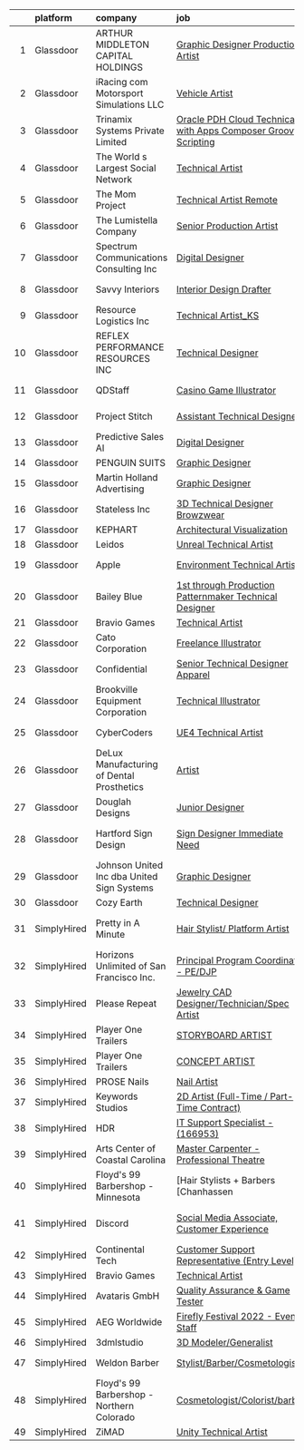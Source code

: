 

|    | platform    | company                                      | job                                                                                                                                                                                                                                                                                                                                                                                                                                                                                                                                                                                                                                                                                                                                                                                                                                                                                                                                                                                                                                                                                                                                                                                                                                                                                                                                                      | update_time   | location                   |
|---:|:------------|:---------------------------------------------|:---------------------------------------------------------------------------------------------------------------------------------------------------------------------------------------------------------------------------------------------------------------------------------------------------------------------------------------------------------------------------------------------------------------------------------------------------------------------------------------------------------------------------------------------------------------------------------------------------------------------------------------------------------------------------------------------------------------------------------------------------------------------------------------------------------------------------------------------------------------------------------------------------------------------------------------------------------------------------------------------------------------------------------------------------------------------------------------------------------------------------------------------------------------------------------------------------------------------------------------------------------------------------------------------------------------------------------------------------------|:--------------|:---------------------------|
|  1 | Glassdoor   | ARTHUR MIDDLETON CAPITAL HOLDINGS            | [Graphic Designer Production Artist](https://www.glassdoor.com/partner/jobListing.htm?pos=119&ao=1110586&s=58&guid=00000181758fe2b7b65902140bea43fc&src=GD_JOB_AD&t=SR&vt=w&ea=1&cs=1_37ff8d98&cb=1655534773305&jobListingId=1007929397902&cpc=FD0C804CFA90C8E1&jrtk=3-0-1g5qovomrmfou801-1g5qovon8i6j1800-46132b5546331dec--6NYlbfkN0BeKYWowR6xDAWSmFKekt9Rv7h8CkHORHmwM-J2IiQG6pc8j1NlXU-hATKuRhF_FFX8D9mVOubcUDoAAcwQLOVMt9L79iFrBuem-2q40ayXyUf5AjHKdzPkz4QfOCB5XS5etyzR5Gq3Tz1q8JfprQC5GWrg0F070aPD2eYzmNoo_HeiuzitQ-MLUqsBdeh5XIoaBD-65W27oDfxDfey5ftwXeLmChduhXhQF309QdE7txPm_YmRuhDA7uKcmwMlik7ExqM4DUAY3UtaW05H8sTJV79XI-RF9IIQ30SoZ2B69FHJr-KskC7ggh2H4I9H_MgVJi9CcH-wQmvS939uHBDxLGikdiHhTHJeZuAobvEhtjfgOAlVRvZ32Q7KazY4VGIYCXx6S5jLD6Bu8KTAPPIMynJW4q-aaVG-tCkgznPOm4MZgZ9Dn9EejHIqR50yaqn_tShJQp4p9ftCdHi0I6HjyqAlwtfbylh36dV0T34n2sH6oQNZ_uLsRxX4Fu4kHAHY9lxQW6zp84LwS4Or8TMo)                                                                                                                                                                                                                                                                                                                                                                                                                                                            | 8d            | North Canton, OH           |
|  2 | Glassdoor   | iRacing com Motorsport Simulations  LLC      | [Vehicle Artist](https://www.glassdoor.com/partner/jobListing.htm?pos=101&ao=1110586&s=58&guid=00000181758fe2b7b65902140bea43fc&src=GD_JOB_AD&t=SR&vt=w&ea=1&cs=1_d0697c2c&cb=1655534773303&jobListingId=1007936151612&cpc=768CFBF58AF7B31D&jrtk=3-0-1g5qovomrmfou801-1g5qovon8i6j1800-9b56a0ebc0795f4c--6NYlbfkN0DLWr0FuvwmpNY589ecXM0wpB-l41nBtAe9mv-PvJGiqS8grPhOTjP6H2aRg2hn71w1cj_zJXm9QXQQoyJiaBGHbTQAC-qg5LH8UJ7epqLPYupTEdmcvi3K9BcK2I5NbQ7MQfOXL0s0m2Cwlu6jeZG5d2fQtaMK-0pbhJbrKbZmwkmpr7A5i38LBtpWCYhzaLPn_mz_KKpo5h36_g-nKru-hf5P2elIFIYGsKAhtAgRHS7obCfmEAs6VG2U7jCSUonmAtd7NGbBxSpEkJ77N7C9N9XCJW0HlU6leK-zUwvEFPTRzebub6WFXGdmUUaGbhmS-oIzQyqDOVKrYaJOU3OuQ2MWN8EZ1sZPPs2yOqFhh58SJVNgXL9SLWbzIe_iO0eUmZgoyKx1zXtX6jG9xkIRu-SDA7gQP1gnZlalmaKUIG0vl5yt1O7i0rIweYT_cUTFLanvmgRglZxdjyGVrBdtMIrB2dpdIJIef0U0Q8y5elWNkm1dd7U_EZJzw0CRed4%3D)                                                                                                                                                                                                                                                                                                                                                                                                                                                                                                  | 4d            | Chelmsford, MA             |
|  3 | Glassdoor   | Trinamix Systems Private Limited             | [Oracle PDH Cloud Technical with Apps Composer Groovy Scripting](https://www.glassdoor.com/partner/jobListing.htm?pos=129&ao=1110586&s=58&guid=00000181758fe2b7b65902140bea43fc&src=GD_JOB_AD&t=SR&vt=w&ea=1&cs=1_b1047869&cb=1655534773307&jobListingId=1007920809783&cpc=10100C7693495614&jrtk=3-0-1g5qovomrmfou801-1g5qovon8i6j1800-c028861b4f5abb4b--6NYlbfkN0CoDlCwTXvtLlQ06-jT7JkPfcqnNw8ja5dLcx0oOmixRClgkgJ_aUebHdpOicWz6tP_sWW4QFwqaR1qlNleHPec6YJrOOwJ885ch66FfZRYCZn5F5Nh0THAmy9FFTsMfoC-VLy1qOUlf86YpoEW6IOothTR-eRnmUOshgomFOmysN1eDyWmwER-pbxnt6vBkOCmVqlW-8UrP0HfNeeOXeTC4llLceBT9BH7okD8U9iaYRIG51-TGZ5UdYjHm-OjHJ7Z0Xm2keijlURZK9NH7DMC0ydQ0KtaoHBQ_McfR54i_yOfv_6v_r3Bfa_LI3bFx_rAWzpOAS6eBT_tFaDNdNLa6ecpLlpO3qDgLNzgAZeI38yjMR5iNkDCW-vqaLxOVNrA3RyHhiyuWGE5dTr3qd__aVfM_TVVCXHxop1ueSwMQ64KX8zyanKDttGHN10enQTMJo5jjk-IDL34qYjodRFaitnTMaoLYUHmbzkbnnAhxv6Gm-lDUP-4IIhUYE_KwN9co2pjsOJHFMaRDgtrYSsHgo3I2jfHorbjKQ4MHaDg2z_odxuEr503307WYJDOgn0%3D)                                                                                                                                                                                                                                                                                                                                                                                  | 11d           | Remote                     |
|  4 | Glassdoor   | The World s Largest Social Network           | [Technical Artist](https://www.glassdoor.com/partner/jobListing.htm?pos=126&ao=1110586&s=58&guid=00000181758fe2b7b65902140bea43fc&src=GD_JOB_AD&t=SR&vt=w&cs=1_91444f63&cb=1655534773307&jobListingId=1007940701350&cpc=48B9F4758953335C&jrtk=3-0-1g5qovomrmfou801-1g5qovon8i6j1800-a89872819a82c25f--6NYlbfkN0DSgjPPcnEdvoK3uuxfISLALE6pB1FR7YSHOr_tSg5_QGIhoz_2VqUepdcKLBLI_zSM2ofyPzeQLtzdoth_FeSpi_SRGo1jm_O5Zz3wI8xirG3g5VATtwtMr0r4LH8DSyg-ysPYLWuJRl3oK_-dNRVnhmQzoQ13ikV9FlZyMcmYy4N7nr2cQRhaqZEplRE5ikJ27O3JEWHaVnf_pAofxh7eA19ni6hjDtKbptKB_WWfWtbxCRL17kMsEfVUD44_LsC8JYxN_SNpOiVRd3Y4Nixe3hf7zvE6gIE_utqFsstkGEBFl1oZnJsNK0vgHTF8W8rNa5xoX8icclV4yr24zowhKvcSbgCp-kLZ9M3lewSHXBFA7OmNt7I9Mj2pOcdnsjfOrxKmVuV4bTRyabwEw96j9TaA1R7evlfL8IMIzeGni7GyRNsU79blCzLo0u79sUkZ3Ge5Z4lZKgjHD2mZxlZbqOdpvmJ6G1Irsqn0fDDUbfaZp5PXms5Z1Wr2ndGX9P_JZ0poI_aPK6tRk8-0bVXPvKcJ8knXhE_CVC3D7tBKVy6dGgBi7IabGefyN8pf8tRlcBSAc5qD0Zde9-2nmUkr)                                                                                                                                                                                                                                                                                                                                                                                                                   | 3d            | New York, NY               |
|  5 | Glassdoor   | The Mom Project                              | [Technical Artist  Remote ](https://www.glassdoor.com/partner/jobListing.htm?pos=112&ao=1110586&s=58&guid=00000181758fe2b7b65902140bea43fc&src=GD_JOB_AD&t=SR&vt=w&cs=1_8e79afa5&cb=1655534773304&jobListingId=1007939939925&cpc=AF770993EC679D41&jrtk=3-0-1g5qovomrmfou801-1g5qovon8i6j1800-264f9011810ab4a3--6NYlbfkN0BDp_epf89aHDQhKpPegNJQ_ldQpEFZQsM9OcONMGxWx6pU56EKHF58QjVdAUvn2gX31HUntCyLUwzir2_2qLQKiwc4zqgc0EcGzWlJtEFabSJje5p3zQNcGS6mmu-hK71c0amOsooqt9D74xqUp2Fe1oOyI1RWtfFw9BBSi2GEBaE6UlKZT1OWJEzUiWGsGr6Zn6lJGnKdGckQBdcMSascIl1oF54sITEwwek3QYi4QnNKOzgwv7bnPtA5BKB7ZaDh8s7vxlKQPg_OIrO4X6mNjALcYDXWTWbsDiCT0dzfLuwOJWHzMurSrvJWPhB03cvfUByc-qrwGRZaGII_LQ-dDRxgOM2y2_7trO_mpJ6XwEBi9cAxLqtO5Zq-07sPi4dRTVeMj21kwUx5eTfqQ5FldKel6h49kheBsXenhjOaavJ7mJfuJPwKLmyD-QGqkJbL9LbJ9jZMUtHCELAN5YPg4891GGnQVmqWDWrGEJ29btxd5ghes6S-XgNhLC9S8BdIasGvKfLifHSyKMXcmdSPlqibjSwCSzZkVKGPJUgPO_LQSm14EHDj7Mu-vcrIfuAZjaR5XC7yYQ%3D%3D)                                                                                                                                                                                                                                                                                                                                                                                                              | 3d            | Bell, CA                   |
|  6 | Glassdoor   | The Lumistella Company                       | [Senior Production Artist](https://www.glassdoor.com/partner/jobListing.htm?pos=125&ao=1110586&s=58&guid=00000181758fe2b7b65902140bea43fc&src=GD_JOB_AD&t=SR&vt=w&ea=1&cs=1_d62b4dbe&cb=1655534773307&jobListingId=1007944587942&cpc=632C08DE5A4EA969&jrtk=3-0-1g5qovomrmfou801-1g5qovon8i6j1800-c9c41615f2c77ffd--6NYlbfkN0Ckr_gzYLD0PUWX5AZGPM21CbbkNR_Y_Kmu_jKedLsZ-t9GjK7FzUhQevJETcspmG70ZEJ3Q0SadqwEgECowZo9jCXqXgzGlh24lfHzwNAKYm12Apvl1NuYh4ZuXXGnH96w83ROptCFf4Y0Od7KCxfs4bSOcwWOkcv9NOZdk_AlGiUcpvjx5z-otnem5oKQS08LxlRKvJRxCSmE1SEZrzTsqcHZfdPmjbzFG7dyShm93sqywsFAVcwOGC0tTNv0tL36Jzw48ytNaND1wNauSqehPZEVE37r_IN_5LfLfEfl343ESoHj-X8x_HzLitDQp9bVQ4O4J0ycNP6bVLvUwjGLvGYJvAsaYgLTl1cXH5cIMy07dsFZuwEzxr7rj5vfg-lXtWLpiUQuLHF2KE7bvTEqKriATv7Bt66New2hHuwmBhFSvb27AnrspEcoPKbnNpkQ0q7cyemjYFYBLR34sLmvJKcc_5UIAMCoLtp43A6xd8GsImPmtLpMilebwOu_flGzwmNaHF40hw%3D%3D)                                                                                                                                                                                                                                                                                                                                                                                                                                                                          | 1d            | Remote                     |
|  7 | Glassdoor   | Spectrum Communications   Consulting Inc     | [Digital Designer](https://www.glassdoor.com/partner/jobListing.htm?pos=113&ao=1110586&s=58&guid=00000181758fe2b7b65902140bea43fc&src=GD_JOB_AD&t=SR&vt=w&cs=1_34c2b7b9&cb=1655534773304&jobListingId=1007936882470&cpc=5F8B9684766EE3AF&jrtk=3-0-1g5qovomrmfou801-1g5qovon8i6j1800-0efd128eb5aed8e0--6NYlbfkN0CEimXm1CJh_E-tHvxPbgZMcbhx6cgdIq9Pr1R0rMl3sU3PcKky83nF7xSMo3nddOn7Ezk0R5wq0xRM4P4Wqw20NJNt1myi9vhduCMlk8eS9Q-2pR7e426Bhv408jU6dwqXU19OX7GZL9-fzLcpxPjkOCfuAbN15nTcseGdJkcZ3XbWz2mdqVvOuzz25VFISDc4Y_5M3BL-ClySh7QWbteju7TpLWUf6AevWpbqxW9awKCxUKPl4y8seF-5LYctJx-1xRjFWG3NFhegd7h-i6_MW1_uV1DgDIE_h4YQfTuFz9kOuOgVNgtG9zSQRVvtvQbokwtQJjfdqt3aIaN-QRY9zlu5Cve1KohXRSzDFqvs_dfj8zzkh7xTz-85WcG3_7bFprfUBKOOiPpBESHdK21u41ie9WwgBVxhQiCoaLGxjQYjRWsQhvm_QOW6ljIRmaTBc3WHFkKL1xtZrF_laSSkj_mhQhjPK_CTg1S3M8B8FbIAfeHnttSpD2JrCUN1XB40DCtgDsxV2g%3D%3D)                                                                                                                                                                                                                                                                                                                                                                                                                                                                                       | 4d            | Chicago, IL                |
|  8 | Glassdoor   | Savvy Interiors                              | [Interior Design Drafter](https://www.glassdoor.com/partner/jobListing.htm?pos=110&ao=1110586&s=58&guid=00000181758fe2b7b65902140bea43fc&src=GD_JOB_AD&t=SR&vt=w&ea=1&cs=1_d9b07846&cb=1655534773304&jobListingId=1007939939698&cpc=FFD5B9C4B038B9C9&jrtk=3-0-1g5qovomrmfou801-1g5qovon8i6j1800-555e0ef29820e386--6NYlbfkN0Bo_CM2a8GgFIiw_-9fb5ug3xmG_MFCzpxBl7ntROtVZZwkxXllnYUBQdfRMjvdA-9hhsiDaRz2xZ6t3HjVliSLPXMagWCEIXLEZWDW1qsH8Ng81vhZeFZhe4dLOHCc_n0vrb2e6w0Qj6VC35Ep5LSBWQTUZbF7E4p-n9td6rkwgPWRLmeXtebOwk3Hler2bx4ZQX5kDi3sr5X2-L7qDdGYgdGgOS5w72FqXncVtUZf-EENNVQ9W_n4X2r6bp3lrDSKvjGvA3YLW0ShCAAu6jI1EAhms2xIHIhot9Wa4pR-mkv83HZXABNm2rgptGHNw9hYJOlkZ52j_J-oHjbpBE-FL8q5Ckso5pc0E_LVbAjHgyDDR7bN8mOmR8cYX3UrEcQl4wAMUwbZtQIdOmJfs-Mi6ElxSixxkKBNSdyHjckpIXQLNR5XXoy48Sxw5DdbW5gKKZPiipF5aHUvCzSfk7r4YaniTTFUpYtieJUxWDdLFePD988486x2xCzrfTTgptEFO6YWxcmdlg%3D%3D)                                                                                                                                                                                                                                                                                                                                                                                                                                                                           | 3d            | Solana Beach, CA           |
|  9 | Glassdoor   | Resource Logistics  Inc                      | [Technical Artist_KS](https://www.glassdoor.com/partner/jobListing.htm?pos=128&ao=1110586&s=58&guid=00000181758fe2b7b65902140bea43fc&src=GD_JOB_AD&t=SR&vt=w&ea=1&cs=1_da342bfe&cb=1655534773307&jobListingId=1007921033823&cpc=7F6F94E2229B3AB5&jrtk=3-0-1g5qovomrmfou801-1g5qovon8i6j1800-8faab97259ef5fc7--6NYlbfkN0DocVae39sZLCxJXXhhjNJGvhWXz6YqWEk9zT_2ttyk4dOkm-T17qKsjgnI8TzfsPeozibNa3VMIDrkhjjfQHNEfFbRIid3ozfNPviMV64oItPaNup3--qTxn6hqziltIiTcoFb320GwfRWejCBCZDvJ0fFtU1CBGPWzTqu8k1b6jRWSe18O28WufcG0A3I7Z3o9ifw-oeXAeMIZJGPHter-mrg2XY7zIsmgAWVHvmSICwXYBKLUNipi0NFLaJ5ut6T1oCA-4OWVdVxCsrQXxvbi7Sg4TU8hUplLfm0x768C_LYw3370ia9PHbjxIk1psoC9e2I3ctv8gZu_j8KzKua8NklpIVQtMg3qdiM-NDspjJ3U31kPiV_Fh4NVDeBQUItUkbzhs8lq9ZGo1k8XHqVCc-HBM5wxq_CQj2xwIa_5SUQSM6W6bqoUooxDJOjh4C_vxEXjZICZnMcp8ANIXaPvqRjr_ugVjwej1uEhPMZsiy4DYUfB1w0UZfcvUyqvNLX0PYFF4vXDQ%3D%3D)                                                                                                                                                                                                                                                                                                                                                                                                                                                                               | 11d           | Playa Vista, CA            |
| 10 | Glassdoor   | REFLEX PERFORMANCE RESOURCES INC             | [Technical Designer](https://www.glassdoor.com/partner/jobListing.htm?pos=108&ao=1110586&s=58&guid=00000181758fe2b7b65902140bea43fc&src=GD_JOB_AD&t=SR&vt=w&ea=1&cs=1_54fbc6d3&cb=1655534773304&jobListingId=1007939731248&cpc=7CEE4C1C86B9E1E4&jrtk=3-0-1g5qovomrmfou801-1g5qovon8i6j1800-27a4b0412040d231--6NYlbfkN0DAwgduWqBP7ymGN-lTADpinz2i-23XbRAyg5ywqS-MDZOH5KRN50EgLGOssWMhZQx6VbpTKVxAN0074Pvi34ZZbN9lZqlv2BaWM-Hs0ugqk8ARZJ0D_Iv1qxCQzqUdF-e7WpWAGq72Doat3IVYSmEy47XzequEuNbjmnfTSPwn3mffVwjowKTIRy22yM9SGt6C3sqLTCzRjfW4Av1Mko2kW75U-fG5Odape7YKKvfMyY2-jeZ7TazH5VkrFZOhqCarhn0-VBID33-8onhCgDXedfJeCpTFHW1HnfUakQBuMMnAo4dpbmwQOCprXqVt8p9tqwiDDHB_h5alD1EZrXx8Fw2uTJE-p1iYxVpKBGbjKSIOf9AOrP-kqUP8othVa-NxLdBVk5VuV-7Kkr2HLOuVEg5d-a-tE8dgTv9s4D-pTCaHzmjFj3pOR71AYLIZYh55a4nSdkEofvtvDkXTDL8GlGlPnyAtmN1RrWfvhuxLVWx_SRIGKYrAcqCIAIRnYos%3D)                                                                                                                                                                                                                                                                                                                                                                                                                                                                                              | 3d            | New York, NY               |
| 11 | Glassdoor   | QDStaff                                      | [Casino Game Illustrator](https://www.glassdoor.com/partner/jobListing.htm?pos=127&ao=1110586&s=58&guid=00000181758fe2b7b65902140bea43fc&src=GD_JOB_AD&t=SR&vt=w&ea=1&cs=1_ad5bd421&cb=1655534773307&jobListingId=1007925681459&cpc=155EB9D5185558AF&jrtk=3-0-1g5qovomrmfou801-1g5qovon8i6j1800-e63c32287e53ef2b--6NYlbfkN0BK9GXDcakwdiqmeo8o-2GvkYnmPkq7xevAHdeF_847qgEqLohpJSeR2Dnm78J3U8H8O3cWcofIO70AJcWixlFJnvFYf4giE1fFFkwuS-1hvwGaV5KleI9pdBv521xfIEloftKi1RxKA_cOAC25heA2F6bp6_LjfMi_nyHahfMOHPtmaYXwDkdkYorqnfZxmffaczigLM5Jl3ikuAyGCPkIeV3wM5I8ouyUg0A6wGbCZ7fAHSgRBGr1WaJv3bbOxITG-dPeEqG-BT2CR3iO8HiUAD6O812zLi04TJiy1EM3rhSd-jeew5G0FNSQkcoRk_xpcRbLLFF_WWuEEPUCttHqLiwG2D8zp5oI71VdqpZnpMzLTPC_KMbfGjM1LpjMpfnqmFIhaSW32XwE_Qxz8pYHTJG1y-Aod6HgWmM9OJP2PYLUe6l5cYWtFvR-L4w7WdTYXaVH3RpUTwejVUoNWdukjmGmFcZSnMawqbaVaCvkOQ%3D%3D)                                                                                                                                                                                                                                                                                                                                                                                                                                                                                                           | 9d            | Escondido, CA              |
| 12 | Glassdoor   | Project Stitch                               | [Assistant Technical Designer](https://www.glassdoor.com/partner/jobListing.htm?pos=120&ao=1110586&s=58&guid=00000181758fe2b7b65902140bea43fc&src=GD_JOB_AD&t=SR&vt=w&ea=1&cs=1_74a72723&cb=1655534773306&jobListingId=1007942541564&cpc=8CDBB1EC89CF7160&jrtk=3-0-1g5qovomrmfou801-1g5qovon8i6j1800-7e00ed5339a307ed--6NYlbfkN0Af7IH--f52cTUDwFMUanxXcd3NiV5wYJyzlyk1G5yREasAiX0BGJ9IZgXQQFtIZLg-smjW3bp08zCEjQvTFLOApPmB2nksHVUG2UuQPd9qQLwSQUfDdgsFr3TBMqhn8e0mmxBONPx_mT3u0isYW1wNHXtsC2AM_RG-bIAcVkuBggP0GVxBgt_DQz1Zd55iJjWkFYGq--ZLzgQOVx9t9NbS57orfMHHuvzpYBkm-ZZX08ZBH5A7gBoqa_NTTnC_Yd--nhzqZPbC5a04Ud_YkTwLG9sBmhAhbA6-1kEA_xfzrH67DbnzCeHAI45dpoGwwSs-1Ry5oqOAmgqyPutIxPd2TOuwf4rYCM5CII6ztT7gd6TS3XnbR4CBwtis1U7sZH52Xheos2jj-0vCPUFsAXvJuoq8fkQWRCt5zfe6uS4h5uSQo-aa4f0uED1dAlmXewtPoJ73X4cn-8he9vB3yKH2RJXo_zGpWbufuTxl6-z8DkVw9DmAi3Dwl_Dxz-ZoV_YODVdpUb9wYg%3D%3D)                                                                                                                                                                                                                                                                                                                                                                                                                                                                      | 2d            | Lithia Springs, GA         |
| 13 | Glassdoor   | Predictive Sales AI                          | [Digital Designer](https://www.glassdoor.com/partner/jobListing.htm?pos=107&ao=1110586&s=58&guid=00000181758fe2b7b65902140bea43fc&src=GD_JOB_AD&t=SR&vt=w&cs=1_2dfb3a20&cb=1655534773303&jobListingId=1007936109806&cpc=5ACA09512ABC1849&jrtk=3-0-1g5qovomrmfou801-1g5qovon8i6j1800-3d7d0082209389be--6NYlbfkN0CEimXm1CJh_E-tHvxPbgZMcbhx6cgdIq9Pr1R0rMl3sU3PcKky83nFlr7_-N0QMhZoM8KMwa9VSysUJR9MsQy4DZHjAFSZQcPOsxHovme5KBYSach_Q4wWwPlcvZ1qda028uxgHzlNO-Igyq-aPdhIMpP8eep6xW37Zvftt03Hl7StxY5E6jnpkGIaT3HD1xVIC9w73mNDgvhfd4DaexbzuDTtl-9fh7Ti9QqI7ff9oc5NN_8EAVE7dvf9PAWklVQdT-6BEZ_GkOse4XGS8hi4wWXFAq-9QggLv7B1ue2y6DvLkQIHlSLhYicKwRWj-3hLDF6pY8b650INB0jTBuZGtb7KLbsiNUTiRnA7HLo-7m3E50BgEa36mBH5PByk613QHoX1-wSctj_uWFyA2pVwojiZVZqnGyJqR9Bwc9d9Q5SVV10wNtREeTMqvPg2DHnBCKFTZQ205VyhjU2OBcGJ40MYZpboRg9l9pYlSicXXL_EbGod-2HxaJDkcxl_VxKkxpmI6urDML_Poui-TJEzTwiQOuICCMltPubL4yWjTx0zOtensd22bnTaoRiDEZgKjdGeAHlXsw%3D%3D)                                                                                                                                                                                                                                                                                                                                                                                                                       | 4d            | Chicago, IL                |
| 14 | Glassdoor   | PENGUIN SUITS                                | [Graphic Designer](https://www.glassdoor.com/partner/jobListing.htm?pos=109&ao=1110586&s=58&guid=00000181758fe2b7b65902140bea43fc&src=GD_JOB_AD&t=SR&vt=w&ea=1&cs=1_c7b3716c&cb=1655534773304&jobListingId=1007931703718&cpc=A53B21AC920EFB1C&jrtk=3-0-1g5qovomrmfou801-1g5qovon8i6j1800-295706155d071add--6NYlbfkN0CB1tmP7rfbaHtYFmPjg1Xv8BJr6DUbyz0HQmM4H563AjxRjcRiypFG5eHhX0ZPISiHZ9rKFkU_R2012U8F7zarl_g7acRfIj56dqTCgc3rf1xYelSwyDUG7Zu9xpDhlNiONg5rSR_UbOtom-D-1D9vou1FBjNO27Fp_vy5yBZrbTZxP9s40emroRXN3AY1eheylHXurbHOAYx-sz1mhxpZfrJxj9q1IZPftT599R-oxuFfMc0x-MwEhY_NVatkFBF8PsRcl0w9nwxwfb5ojhkeXuAKyAvfr7TSNDRVwFPmyUxqcyXc6pcQSKklIa9ZHDk9SO5448NBHnyXYen3CcX5ULhEoxZHskhPqariIZbOJKDUWYXPKysxKKgcn9O32lBtTXMQlXepL_U2JYTA61xBQgLeK2TW1IH8I1SgavNTp_6v8Azi8h_jNAwNeNSRznFlmwLD1tqSvglaI92-yxmWqbCxNvloQBN-NrHXXtf2NpYlf4vCMYgjyR1SaVKDK8s%3D)                                                                                                                                                                                                                                                                                                                                                                                                                                                                                                | 7d            | Boerne, TX                 |
| 15 | Glassdoor   | Martin Holland Advertising                   | [Graphic Designer](https://www.glassdoor.com/partner/jobListing.htm?pos=122&ao=1110586&s=58&guid=00000181758fe2b7b65902140bea43fc&src=GD_JOB_AD&t=SR&vt=w&ea=1&cs=1_c450f339&cb=1655534773306&jobListingId=1007942174217&cpc=3028881457C6165E&jrtk=3-0-1g5qovomrmfou801-1g5qovon8i6j1800-c245eb2923de5b35--6NYlbfkN0A953Z9EfJZc5Z9y7Wb0NkuJO-5BBnqXCJSieP3bN3oTyWSkGfeYf5lrJnADwzqQov032bT2S5uQQ3xofbXj8agZ7SxxWklclRPlwYLKzU8T-pfStHvFYfL4R5Y3jc5gkQWQV0jxmYPy9SbO1lRxXs8IqJcxFFpsIHFS27zFqHhzoD78NeW4pwKKPtSFq7QtAM4yOJuO1PRrPDTocFQhrmRUr2V7V4pM5XS936nDVmaJ3oNyGPPlDcX1oRO4DzvAhC9GZ983SrZuiGdfMo6k-UIT-ZQVHk9G4PXHnz--mvNx4SSmejjIPk9Ht4hgjfuVx3CKFAPSKnGui6SGGjksTaqxDN9LX1iw-2f2GPW0NOQIf6YOWnnqA-Q7xT_j2lIHTNDcQdnheihuYXn-XjKwLSAr1Q9do00FY0pUlugo7v2-E0-vtoubbjY9KfRh_i0x65dTgGr0BUmBlP6pfz5WmZkTu1FRk_S9-T2GeKE8T9AsNwlYXrUX2H4ERrc66GJ24FRcn9j51frIg%3D%3D)                                                                                                                                                                                                                                                                                                                                                                                                                                                                                  | 2d            | Anderson, SC               |
| 16 | Glassdoor   | Stateless Inc                                | [3D Technical Designer  Browzwear ](https://www.glassdoor.com/partner/jobListing.htm?pos=118&ao=1110586&s=58&guid=00000181758fe2b7b65902140bea43fc&src=GD_JOB_AD&t=SR&vt=w&ea=1&cs=1_f1cdc6d0&cb=1655534773305&jobListingId=1007944586616&cpc=14D5209370AEC984&jrtk=3-0-1g5qovomrmfou801-1g5qovon8i6j1800-d92c17cf4d9f129f--6NYlbfkN0CMcCXJT0p_ILdaQUIJ0-QQ2_CBConMKszWTsGK5uvI4353MWyOs2yQnOr-BO7R0OdsV-2uWtxKNRcQOIisj4KaKx00A0lKRhJPcNQ2V8uBWaeRAsvkgoctLAWBl_74iXVjRuoS-wp-WJ8tnFC0ceYmcTlksXapOFD465wUOEqag_67zJiey7_Y2YzBIvILtyr0aZAAmauScZmasM9_7I6-09s_Nt1G6kL5Dww2-OfjTxFiSHwlvvBAilhjAZSngj5z9vxb3IT9aTm0e9TA6WfoRQjMIgR6zZdYdV5G20tYNGMDoS8wD2rlaahN_-RHxaUL-_ouyfqZHIvHRHRreNfPqZYGmilHrvtKkNVKZ7dzDiHX7uTCppyUIB0u6MN5zC2G_zk5_lG3jUAiHVOo0qfi4_RrGhxF7xs3uymWv_rPyi8ApdqySpg40IkDCanYkcnxvwpWjAz7pr13-akO0Nw48SYeyUUZJZT5-JVdxXhL0wKHaii8b7NcSxsFsOtM6J2XAIAkY8GB6A%3D%3D)                                                                                                                                                                                                                                                                                                                                                                                                                                                                 | 1d            | New York, NY               |
| 17 | Glassdoor   | KEPHART                                      | [Architectural Visualization](https://www.glassdoor.com/partner/jobListing.htm?pos=102&ao=1110586&s=58&guid=00000181758fe2b7b65902140bea43fc&src=GD_JOB_AD&t=SR&vt=w&ea=1&cs=1_a228948f&cb=1655534773303&jobListingId=1007926240401&cpc=4D0DB2193D12B810&jrtk=3-0-1g5qovomrmfou801-1g5qovon8i6j1800-fdf4b8095eab4a6c--6NYlbfkN0Bo_CM2a8GgFIiw_-9fb5ug3xmG_MFCzpxBl7ntROtVZZS8xAPVk0gVQe7x9HgxLykd1WZ8W0Qg-SlbBTuHzooYejfRdpgdaNRWSwW6L3sGGfkxVKF86y2VPQ4_zWWi5RdSIE9884UnoxBs_1s4WaoNUuACstmGgCqvJQTs6wy26NTXAHDeB7xU1tATvVBh-aoNVHnnlKIKTL1kRicWdB2Ji3vEhiv8r5-RM2rWkK4_QlqGsRWhOB5QQVpL7aJFmlNp7wl5jWSwcxPnaPRPgbfu4lhDZj3QET6axXnRpt52GfIZfuIHS-qodb9kKu4eYPPJzwJ20aJux-8F0aW_G217G4D7HrBlFaSfkfvv-t1_Ab-8MSv-HABHrLkFL3Am4n6gEUPDuEpdhNqPZZ31ODOqLXcznh69k-KyAbFkW473thphZQ9fHi_urDokFCf40_CjaW9cb_Fos52JtXPGcxpFpqdTK880ae5gyM7ZcsrpWKwy0TgoRlyvP0x_F61wvjYgV1NzD4Lgxw%3D%3D)                                                                                                                                                                                                                                                                                                                                                                                                                                                                       | 9d            | Denver, CO                 |
| 18 | Glassdoor   | Leidos                                       | [Unreal Technical Artist](https://www.glassdoor.com/partner/jobListing.htm?pos=106&ao=1110586&s=58&guid=00000181758fe2b7b65902140bea43fc&src=GD_JOB_AD&t=SR&vt=w&cs=1_68f117f2&cb=1655534773303&jobListingId=1007942534448&cpc=40021B6B9FB64F38&jrtk=3-0-1g5qovomrmfou801-1g5qovon8i6j1800-8f4ae5795578ef6e--6NYlbfkN0CZUO70VSdYKA8PR3jfrSh5ljhqJhfDt0PzQCMubt8cRihWbmqO_-CcWTBwQGpXTij7f3URfWPIMThHTt3tGxfKzaCyKX591fJOuDZXagR_WoESiAk41m5Jre8N7w6OskZp3RJq_SKlMmSJBKbO7CpzFoF3RzMXAWQR0sLqlITwkxEfKcVdZaPxnnz9SnW_cn2FzrS8jztbc8p0PVEzqzZO6Gf45-pD_0dwdxnQCoaAi_44WkNJBIhRph4BO736ePhqPlNuzgcSIz3pfHHnZ-i4vijQBXZx1J_fIhfWY7OdyYJiq3Kk_wq_f7SVaPqf8EMg46NsghK7u-O5QlHGSTfA5GJHAQAYWA3V78_ONIWI0IMXGgmMRLMUNfDYEIdlOOLTd96W3swhX4q13NhP8q9iFiq-dR5ofWK5R3B6J7R0Vzm1qh3zqZ-stAIgHtia3Q9-h05hr7MnRI875zTADfmuxlktorcN9Up4JVpnUjpUpakElQA-4BK1TVU4NlSe3pCVv2XkLE6fJ9TGbe-97VHqzlEZZV_wWPwrEPp1W4g2MeFt9PyejbMQtnYZujtDjPBmCRJzRK_bn4ITseVPE3oJXOf25I0hotGnts6DCiHxHzP0FDOsaj7d)                                                                                                                                                                                                                                                                                                                                                                            | 2d            | Reston, VA                 |
| 19 | Glassdoor   | Apple                                        | [Environment Technical Artist](https://www.glassdoor.com/partner/jobListing.htm?pos=111&ao=1110586&s=58&guid=00000181758fe2b7b65902140bea43fc&src=GD_JOB_AD&t=SR&vt=w&cs=1_caa375ec&cb=1655534773304&jobListingId=1007931319261&cpc=F41FEAB56D215062&jrtk=3-0-1g5qovomrmfou801-1g5qovon8i6j1800-85a110f17993314d--6NYlbfkN0BvKrLyj5gPmtZO9T8euul8TCxuuKNOtzRJOomxnwSEodTz2Bc-sPZl5OJ9R4TJsNfbLQ1UEJ7WbTgLdOG99lSB5kBbMXXKxLhukqR19yhX_owxRuecjpu4ZPLL9luQkkDv-jkHsNt1AJov2jJEp-V_VYXAdGYYbpz9C3XF4QRlS2ewE__Rhe5_KS35tA4m5W70uXle6AD5oid3WwiCVVrTueKlNYbL9aiLADW28tbDUsRg-FHLwIObHTjCuy_FJYudnlCk7yrprMO4gSkbR9k_ceBu-hUp67uSmh4JbrMpNcn9KCFeLUZ63JomJkNz7Mur45QB6vtGay8Kz1wqE5u_Zxp7eHS2GMQmQLYl_OrMfYXGE4-UqTpol0NZBpbUQFYcK9SWidfejdMladbIH4QxJ8AdTFeQBl0Koa5SL6qqjxFEkkpskSHHqUW7XSX7rvMXcM5wEkLcThe767DT-kryoiokWnKgQ3J1-J-7pYpbkXBSlAnPZJuq42M5h-ikYT74hOo83VHIPKFfj-IOalW0XdzSEmYueOJtzrQpQaSxSorL7ohQKnr8B_8kDYEsnPDq0TwqwJqinVR_UegDWNq4MIdBkImSFr1p9pprGv5tx0GrzlrlzKU5l6zcQFnzCLm6nGFnBfN9-JKF7ALzcHz313m4zZpQKfA1MX-H30E2RnEQ-PORwtDO7KDxcsGw3z4jAdsQEfoYY6OMXOXO2r3YBJvxdCrUjVNP9JmibOuZfsjnKxvdrUg676MStxrKRaLcNuvQXMYvwqIjEU5Psxqy13o_y35bcfgVn-iDdm7DafShtjKJWLXibW3YNImbbrbGTHO-Dh3ovfT4kNe8mZKYh_g6vIT3BTWJ1-OOI8l-7RKCFzyg19ccDmXLNUpaWaIxhtvJxtwXfmJACNKI9en6X_aWqW7uzrFsjex2zmJ_sia5i1C9FLmhWb7bFonWas7OGu1shBLd0g%3D%3D)           | 7d            | Culver City, CA            |
| 20 | Glassdoor   | Bailey Blue                                  | [1st through Production Patternmaker Technical Designer](https://www.glassdoor.com/partner/jobListing.htm?pos=123&ao=1110586&s=58&guid=00000181758fe2b7b65902140bea43fc&src=GD_JOB_AD&t=SR&vt=w&ea=1&cs=1_5ce95e85&cb=1655534773307&jobListingId=1007932424457&cpc=6EF74AC2F94C1840&jrtk=3-0-1g5qovomrmfou801-1g5qovon8i6j1800-c326306f9b2ab598--6NYlbfkN0AtlW_omU2Xx3W-19HQ_drmTKCWebiHnmA5lS5PDL5G8ZkX8NO2bnXzSbRpKkHjJ3OeORkJ3l2NjrEkrXFCkM5IdCF-RXlnbmIUOHeS7eSuDptL85XNNSP8OdRdoy-QIzdtZr5yMNKJfiQt6RKwGlfR-lTAJHi198bCvuG-KJ-dw8oa_SdiMCLqr89hPKQAr_UkfhY-iKSFGIrz7oeps2d27kIn_5q7vQdAUgUMZ2PXHLpEzS5Y4gErw5EEb2UpaF0XObsBNVG9M_XBp8Ahi6BvXotR2ajngL30-AxMLejVW2I3duH6ItrhnrsuiEAE9rP4FzsRN-jhGnemS8p3wW4osP9aps_IX9ruYWP6gS_tYfbRvTTYLZD539xtmqb-S-puyiOArPVCHcxqko9ToSVZW-uim6TxeYJqcEKVglVnqbmjwccqugixuuv9Qst9rzkKkOtVLduIgpzUNJQHZ7_5o3WmFG-IPAvR3JNwLjic73dtOYlCGLBsoCQa2qVspmAXknLNE1uO6pEaeou8G8cbrUg2pSuihIlapRkirffwGKphU85pW3VD)                                                                                                                                                                                                                                                                                                                                                                                                        | 7d            | Los Angeles, CA            |
| 21 | Glassdoor   | Bravio Games                                 | [Technical Artist](https://www.glassdoor.com/partner/jobListing.htm?pos=105&ao=1110586&s=58&guid=00000181758fe2b7b65902140bea43fc&src=GD_JOB_AD&t=SR&vt=w&ea=1&cs=1_99932177&cb=1655534773303&jobListingId=1007942923850&cpc=EA19F5B90D514204&jrtk=3-0-1g5qovomrmfou801-1g5qovon8i6j1800-bbd09794a33c8874--6NYlbfkN0APToHrk7ILONyRglvlT3LJMO76dZGJsKlG8WQjsY8CqwypV_UwhZFYG88NHCv0jXwYBc-k4g_JhbV3Wvd_5t2G0cexgYdxhQsRwSvwScSaAITOiHIt3jFOLqLZPrf1THI27et2sbhhR-XSyz8iF0K4sKwRoTWmZqjaAYiECkxJMwojV_IuuqYlnKi-prTq7llZWcosGPvAELvqtyX0KtsxztWHmmNmKiAaCVDwyQynGlR3lF_XjD0Mbfvp-VGrPMgdtaxB_TOFazrVKEqrpRu-X8_Hegqt_kUXhXHJ_0RiiLgTGpmoba_D6bNcigZiXBo5lQf53M781kTWMnlKwv-6wM9BVHfZRcAnxraoBu0KZa2Gy7zBDxIpIlMu1jkNWdjskOyoyrZg-7yFQtZ4H4EN6N6nVbP9w-kXGvS7zglt_pxC5HdjwYn0Q9EoAa18TYR6-HTS8REEEppezPo1JzQyXCXzWJjQbkN5LS_S9NQ5yk_P_VBAb5XwxqabQEw_f2Y%3D)                                                                                                                                                                                                                                                                                                                                                                                                                                                                                                | 2d            | Remote                     |
| 22 | Glassdoor   | Cato Corporation                             | [Freelance Illustrator](https://www.glassdoor.com/partner/jobListing.htm?pos=121&ao=1110586&s=58&guid=00000181758fe2b7b65902140bea43fc&src=GD_JOB_AD&t=SR&vt=w&ea=1&cs=1_f912b033&cb=1655534773306&jobListingId=1007929410857&cpc=D910AC0D9B8C6152&jrtk=3-0-1g5qovomrmfou801-1g5qovon8i6j1800-66adde47535a7dff--6NYlbfkN0Ct3M3m9Ud2tRSZuHYvn4SP67sswXNI9WBB58kn5xwxAUXlFgyh4lcHR4lKXZUlDjxWfwbsPWyOpAZBjiykS6KmtBVZ1rhKjpOKmFegHBupFtrgsVqJmvhG_x6w1O9X8CSBtYPFop9VGlfDmZb9J0i8z6rInXhEeAIZcszdSiy6LD9tH9WwN1YGA62TEw8bfsSczGc4BRMD6-lajsaTNFIVhx9K-TP2eT8kQMx4yEClNs0_kBAWO5oXGTD9vxBhqWWQ1m_qcdc4Cnoawpzi4E02-IrOowvBryLZ-RZgykfgWsHj5STNg1O9AJO4vyiMW4OM7aaB8PLzmPqTBG40G6u6ZIG5gdjs3wegPuvskjioUh50G8ill9ghd8ybqLMJENRkk1uzmpWiLeeZN6YPFw34gd0sqIqxCPDu_pI_cnhZvrfgj-MuP0F7xdB3bg5Rj1XSO3BA7tPyeNLDEJYLnj2wEkjfTYTnNtdoJQnidxjmsZeQGIiaQzO6Auog81PJW0g2rWqx6WMnGA%3D%3D)                                                                                                                                                                                                                                                                                                                                                                                                                                                                             | 8d            | Charlotte, NC              |
| 23 | Glassdoor   | Confidential                                 | [Senior Technical Designer  Apparel ](https://www.glassdoor.com/partner/jobListing.htm?pos=104&ao=1110586&s=58&guid=00000181758fe2b7b65902140bea43fc&src=GD_JOB_AD&t=SR&vt=w&ea=1&cs=1_f239f0a4&cb=1655534773303&jobListingId=1007948103808&cpc=D09C4E9B74C52DC9&jrtk=3-0-1g5qovomrmfou801-1g5qovon8i6j1800-9d8a219774968a58--6NYlbfkN0A2iQXaP_UtVXJhTxRo80thfIvxQTrf9zrtWWUuPIt3dpiUpn1ei5aR0z-LMBX1FnR8Q8OKjwKZJ8mDU1C6Ka7UuM2xnrZ2c8U7muDybT3FRDRU3zZ1gnG8IE7bNnEncdkgsWswPY80gREu1_DGoliVRigan2mjAtU8ypgPI5QVZ1P18sJyWMo96i2sgtcyTDYksmEdAA9MOrZ4jDDxD_ZgZplRuEnw1Zy546nj0HfQX_qCG0rYty6wJQXLK2zBdL_0PA6Kwq47uAlXS4ZcIA09cceGr1I49oD--uNJGfapG2yN8OrSHkU9yYX_vCqARCcCK8CUyHC10suocBSqIHdjUTyC9wUcha5ZqwxwNbokUdL-7rfdn_-XXLjFmsxtTUsT2_Py-yMxAA5_HPT7w7xnFyw984CxxhcuhkYpe9ZkQYBH1DcfyD8Qpm0QOc4_HE8USGfVWhroxapnBoZ3RPnf0CQWQ5G6zdgqZnOVEh_G_mkQmIZR2csBW4B4cWyGXlcgk7lSpudKHIng83spfuZ7)                                                                                                                                                                                                                                                                                                                                                                                                                                                           | 24h           | New York, NY               |
| 24 | Glassdoor   | Brookville Equipment Corporation             | [Technical Illustrator](https://www.glassdoor.com/partner/jobListing.htm?pos=103&ao=1110586&s=58&guid=00000181758fe2b7b65902140bea43fc&src=GD_JOB_AD&t=SR&vt=w&ea=1&cs=1_682cfd6e&cb=1655534773303&jobListingId=1007936888104&cpc=2BB1DA37F6D80771&jrtk=3-0-1g5qovomrmfou801-1g5qovon8i6j1800-41e04f3e86ad5be0--6NYlbfkN0AZXaAnvWQ4CgrLXQ3-lL02tNl7RttvYaq8uLDT5Ts35NCcowzALMXIQqjvmcfrs6iMLJ05zGA-MhMorrCdO21YArmacLMbamaaI--xOxstkw4OE4ArF69wbv_BZ19iAa8FUPubzpnYeMwy8YFCQMxVYeL-JWXvwPWhxFRcp6GsxKk5XHdd1DXl-gWP7MvT6NBUekKDm5wDaQ7Rvw4-mfT-YMJyuAsu_iDKn_9WboFO3_JwwgI7s-yHwtJIaXG6GU8OTitLO-B48UaAJ4JPlHksf5zchUySBbsyZ9UvHKXrk_2TRxECCOjctgvaDbWGAaTDsr_3x_nBtGRAWeYliRTe-vH0-cUDlul5U8a2vKfXVtxfwa5Hmt0exqFyj4_7wWLTGMiWlwrXDapU3Ds02GbB8TMuMDlPjqGsSksnV5sPyvOgyjw9f7G64NaXZbXkgXOglnzLJKwUAsCjSUERei771StRQdJO_CyRG-colBH1g5AgMgpSsqdneFx4UlMtwx5w975vFSG1k6pI4J_Z6503)                                                                                                                                                                                                                                                                                                                                                                                                                                                                         | 4d            | Brookville, PA             |
| 25 | Glassdoor   | CyberCoders                                  | [UE4 Technical Artist](https://www.glassdoor.com/partner/jobListing.htm?pos=124&ao=1110586&s=58&guid=00000181758fe2b7b65902140bea43fc&src=GD_JOB_AD&t=SR&vt=w&cs=1_6600cacf&cb=1655534773306&jobListingId=1007947272705&cpc=FAE5E775D180B2FB&jrtk=3-0-1g5qovomrmfou801-1g5qovon8i6j1800-7e62699c4432702d--6NYlbfkN0CpFJQzrgRR8WqXWK1qKKEqALWJw739KlKqr2H-MSI4eoBlI4EFrmor2FYZMP3muM1wdx6A6dm3JaMLBDDcv8auIFYG-cbphv9uDqCNJ1VDixu18w6I70RhugkiZjU5GD5cMrFCJz6zu72YAMa17leEiUPOA3s7qNdMyZF-73S1mEBa-sFcmI_JENuNJ0Tnkq4thY4QQBxnKCc2ZZJWGONssTcL1CvoLUzTleEjpJp31tFr_qmimwKapBcOtQgb9Uja4xgudcckAnGivk048h1bHUFcvkv5aejLhBbnAmRkl9rTfrrcl9Ih_5pH9Vk3DnJ1j_pBhtGPgirDT87fpyyPcsqFnAEZggokJBL_BI4aOjSKQphk8_rBOnwIpGgwR1bMOw1ayw8VAeuD3SFYA0bJFQB3eWOJHJgaso9qwckNemSFcp6HyWBLtOwOqG8oh_9ZfCCOb1ZQuUGN4zJPYkIyBxOuTHorBQu96B0ViJ9U_7G6hrMKOUMBmvrpK1M2xHZkSErI6wsVmIjUlmMVneMeVF0lMKb_vaTYo6qUNje7UcHccCIxu9DJnarhFSszA39quPK4Wt8-kjm5H5jGyUtf_LPs01IcdpfiBgydUWgdnLUNKEt5vuJs5EE_Mra6v41hsIKBfSZduP3A3gmby7esCrHU2s8wnwONu9_-unVOGXSP8e0U_GU7-DAnvjQwEAjdhBlQypVXSg2YkWCR07JV4YubsjKuSnv1c_CQrpoxNExDkUqdsS_8U4KGXdhl7jGYhT4AsoufF5bpbvdLZNVKmeUJNYGAGTOPBWELnsxySehitSZKiQX5ll2HUrFJjYxo6_kSf3qj4Ro8xLQom-36uCfAfw-RmEXRHxRL6SDwUBI8i3bjUIhZINjAH25Jr7IFCOg4gDy_0jVZoH8MQzKG9Q7lN3OeBQmfaYwXvcNfxhYKtxjUDhgilSqLQNZQw9m_4sCKhROlRqRO698Wqhm0kjBgpFopMgo%3D) | 24h           | Woodland Hills, CA         |
| 26 | Glassdoor   | DeLux Manufacturing of Dental Prosthetics    | [Artist](https://www.glassdoor.com/partner/jobListing.htm?pos=117&ao=1110586&s=58&guid=00000181758fe2b7b65902140bea43fc&src=GD_JOB_AD&t=SR&vt=w&ea=1&cs=1_64f65dcd&cb=1655534773305&jobListingId=1007920782407&cpc=9EDA28EADF1DF7F0&jrtk=3-0-1g5qovomrmfou801-1g5qovon8i6j1800-43d462991f7e872e--6NYlbfkN0BBzZyoKFU7zfJs0akLnd3sVTu9KqnToaOZlWVvTgeGdoO6NbWHS6YtIfgUEN3_LDpCkq4J3rA-PHj58nj37ulsEGFyBcr8f_QW59HZuEwE0zp-esBV20vIRU7qjvH6w9Z9mELcLveDgMBZBLF8liL9Kvk8hDxBq5V6e-9pzLaPy46WVDDhtKI6w1pG_V5031rexUpn2RaKyetsXjk6VkrIkvRPv7CX3250GP8pgnMp1fhRvKNwTAiORt7BeYmNfVCGjr42xhc5Ag-KOsbKzkX3RaX7N2OFy_iCX-LgB7dtMTemAp9QguEldzJe-0sfqvl_dtV9C8P72ahbxb_mWUX1GI9-YNgBeKHcVCSvBW6uytjf0dSviGw06uXc_bBMPhPaWAJGxIZVbvdEF8EE7pPwl2edoIZZAvYGZORmpn70Clhq5aNL3wX5bOgZSm9kYFvTm7EssiX7yYPyRI2PCXcVVLvTKMyQGMHu_qEINw7nqA%3D%3D)                                                                                                                                                                                                                                                                                                                                                                                                                                                                                                                            | 11d           | Reading, PA                |
| 27 | Glassdoor   | Douglah Designs                              | [Junior Designer](https://www.glassdoor.com/partner/jobListing.htm?pos=115&ao=1110586&s=58&guid=00000181758fe2b7b65902140bea43fc&src=GD_JOB_AD&t=SR&vt=w&ea=1&cs=1_b352a32d&cb=1655534773305&jobListingId=1007947981187&cpc=923E3B470662C757&jrtk=3-0-1g5qovomrmfou801-1g5qovon8i6j1800-76c279204f8ba181--6NYlbfkN0DsBOlmEAMqZtav1V1WKZO3RUElpafjggtWvxyDQ3xFSn211QrqvEi0QJfGni7wbCGqADRC-aNUtSAEFcBy5-PNxKQ6ieT7Qp_fz0RTgVLbT45siyfkrA97BVdOTyAITgCFzFtzvEQ3h6qSUG5EX8FMPsD64eoVDxZi_OZHf_wbuacdwKUf9nLZs195bpS_zSuH5ql7Eo-7QyqlhyLd5Unr3-qZoEHsedBcc0s9b7wjoyPfs9OUMA7o5dahqir5ztqk0ApxnnXoMGo3mtkf_VF10R8qkkfJ2nLyUeKaq3hK6bDEGUlgtELDe3xN-ECxQoSKwFqg6VfTu0L1ouF_dcvTWcCXSn9gTomOBwagyj_699cBSb68OhYbPSWg26H2ymQlarWtrRhY1VCtuNMN1MfJHfSCP2zr3o5qzSuGX1RL3gX7tZz0Z3PTGsCBOL7r4jxG1Mrr9mHqMGZIPw7R3BvPK_2q3CvjFrgxeMQu8rjZbmKndjAA8emNzdvBwz3nhhZU8bSSugmG6g%3D%3D)                                                                                                                                                                                                                                                                                                                                                                                                                                                                                   | 24h           | Lafayette, CA              |
| 28 | Glassdoor   | Hartford Sign   Design                       | [Sign Designer   Immediate Need](https://www.glassdoor.com/partner/jobListing.htm?pos=130&ao=1110586&s=58&guid=00000181758fe2b7b65902140bea43fc&src=GD_JOB_AD&t=SR&vt=w&ea=1&cs=1_46f09185&cb=1655534773307&jobListingId=1007947420475&cpc=BA15C3E50D27FFE8&jrtk=3-0-1g5qovomrmfou801-1g5qovon8i6j1800-c0bf6220f539d425--6NYlbfkN0BfYc8OZJwaAUxRiesuUjYK9aPmUgvzyA36UFjI3YnNB7MZwCKQ7HbxB--Xgz8_l-Tyjo9kviUkaZbKhfjo9U296JbDoTljkYQTVyW_vi6ya8HQx5ULZM_0zWyHeONqUXaCxqt30l7Iq8cii3p5xU5oL0Dowg-fN7XpTJ8QRnSv6ciSGUgn4z0Qit0LBe_I8jQGOF3voDa6ugm6tKFwnfXqe0ofWH0HzxGQRJ69j58re3HaR9dX_PwxEOkdMvcm1LefsGZmuJujQi4jyVxeTjpO-N6F-9jx5ywMaN_YAxW6NVi0gdzL1toiXIxftte8-5EWJBSKL0vix7_Yewc8vFZPKAIzSBftbkXlX4XtterrpwZL06c6r7oRMtvYWfQjPcaaqxncQe_JtT71sxtaUsiO1Is1U7SdYwBz9KVyZ5bnow37-gw4qNHmXAAQQ-80KbFtzyfa3DMH8Mbrwy4uUvUT1YPsrpwaSSNJr1sdFg8753ezbBDHalN3ZcuwOs3ajTo%3D)                                                                                                                                                                                                                                                                                                                                                                                                                                                                                  | 24h           | East Hartford, CT          |
| 29 | Glassdoor   | Johnson United  Inc  dba United Sign Systems | [Graphic Designer](https://www.glassdoor.com/partner/jobListing.htm?pos=114&ao=1110586&s=58&guid=00000181758fe2b7b65902140bea43fc&src=GD_JOB_AD&t=SR&vt=w&ea=1&cs=1_948c3899&cb=1655534773304&jobListingId=1007936566949&cpc=4269A4BF187C94B7&jrtk=3-0-1g5qovomrmfou801-1g5qovon8i6j1800-98c0aa007ec5d8db--6NYlbfkN0D_KRozbKJx95I3LRYgbj09bqBDFeyQG4s8tCOB31p2DPGqDnP74lNqsvaPe2ecwG8P1VYApAbY8BjCyVo7vL1IHJgkXV5mZSQiMeo3dY6d4kkJHOLKAP9ITRCsEfOgOhTdALJCAPJSZHbsz1VrmNPbGMhAjbQkhpEbgHTgGAAK_zRQnCY_dd-vSX01iNLrbS82TwRsGl8MxIDUoF9zP4q-BuL5oF8vleWXiYpCQ7MMF5uZLOVwk-jMj0ZaYYr-O1D7GuQnb6D7ZFjh41zLstcER49DrQTuzKrZWQtVRwvVB0AHlACIrcauAsEA_sGzH-2QuiOqe2KaHs0LVw35QXrplhNyb-gMzDqVUZnrK1e0PxjwRaOeRXch2ygZpORC_sWgOeVYEdAo7FQ6qx15Jc1Y4LCZXX8nw4d6PhvKB8GHbUPF-eWLRz45F7NPH_By345HrKjz4IeaCXU_4r-vKulqPZwy_k4APtxagl5gIni_k4r7owl9FVH6dArbfrzAEAQ%3D)                                                                                                                                                                                                                                                                                                                                                                                                                                                                                                | 4d            | Modesto, CA                |
| 30 | Glassdoor   | Cozy Earth                                   | [Technical Designer](https://www.glassdoor.com/partner/jobListing.htm?pos=116&ao=1110586&s=58&guid=00000181758fe2b7b65902140bea43fc&src=GD_JOB_AD&t=SR&vt=w&ea=1&cs=1_2f391e7f&cb=1655534773305&jobListingId=1007924235901&cpc=AECEB822CA110EBC&jrtk=3-0-1g5qovomrmfou801-1g5qovon8i6j1800-d1c4d162b8eddf1d--6NYlbfkN0DWtT_r8ZBY4peFmgRHZLKsYBjgVtXK3IE7iWpda961t8399HkujqoMcJyYOAxLfjgNZkzu_DhrbSsXw0iVInnFMxumBiQfIFf3P6GhHEZ3jN9PQg1r1LcFSbREkwQLVzd0wk-OxLcbfG4qekjNLX7NBpt3ZzuvYc4aL66k3-VlpbQ5afydCPbZhM5uuWesLxxhMZlkHhUQk8KRjpKb3sVdUGCgGtVEmzmHBwoz1KXpo7knXvIPqdEGDCpZUcEj7GbanySisa7N7u7YpkkaeLuJBJJQewlJzI1X0UGGdPYA41E56gSunZz3WLk1569NA0gELD893K89jrKaQwZ1WTiXYQ5OjqchMao16UuB3CnXEJcFv9d2h5yNMNWmdDBhM2SD175dsI5WEuuGfboYxsFBx0RdxBxGTOIXeQ2HH0ZuYG6XJX8Z9i10iFs_wm3Yo0e-MOpIwbSEIbhvmEEnznHfYBzSoldl031Dn-n84Hs2OlSVpZVndbCdglVsrmIdMwk%3D)                                                                                                                                                                                                                                                                                                                                                                                                                                                                                              | 10d           | Florida                    |
| 31 | SimplyHired | Pretty in A Minute                           | [Hair Stylist/ Platform Artist](https://www.simplyhired.com/job/qIMvyFsgDk8ryB-rpGwP5BtXPo7yNWoAciEalS4jMeROB837p6ltSQ?q=technical+artist)                                                                                                                                                                                                                                                                                                                                                                                                                                                                                                                                                                                                                                                                                                                                                                                                                                                                                                                                                                                                                                                                                                                                                                                                               | Recently      | Atlanta, GA +33 locations  |
| 32 | SimplyHired | Horizons Unlimited of San Francisco Inc.     | [Principal Program Coordinator - PE/DJP](https://www.simplyhired.com/job/i0B1Sr7_4T2AFN0Myf-I7fmAkVUuqpQ7DJYQQx69b4i68PmK6b0QgA?q=technical+artist)                                                                                                                                                                                                                                                                                                                                                                                                                                                                                                                                                                                                                                                                                                                                                                                                                                                                                                                                                                                                                                                                                                                                                                                                      | Recently      | San Francisco, CA          |
| 33 | SimplyHired | Please Repeat                                | [Jewelry CAD Designer/Technician/Spec Artist](https://www.simplyhired.com/job/ppvf2r7N8yLNgoIwL-weD7YzaNH1jvE5SEhz67ZiaDq4BDi4XKidNA?q=technical+artist)                                                                                                                                                                                                                                                                                                                                                                                                                                                                                                                                                                                                                                                                                                                                                                                                                                                                                                                                                                                                                                                                                                                                                                                                 | Recently      | Sunrise, FL                |
| 34 | SimplyHired | Player One Trailers                          | [STORYBOARD ARTIST](https://www.simplyhired.com/job/WsM3HESh11erc7gbrwmB9wOuLc4G8EpuzkIDIBZRmQv2tJ5MIdyzZQ?q=technical+artist)                                                                                                                                                                                                                                                                                                                                                                                                                                                                                                                                                                                                                                                                                                                                                                                                                                                                                                                                                                                                                                                                                                                                                                                                                           | Recently      | Bellingham, WA             |
| 35 | SimplyHired | Player One Trailers                          | [CONCEPT ARTIST](https://www.simplyhired.com/job/NHSymmraphyw8uHdSkV5Et_VVAdt0q4UIaYh_zD91KukT2nlM8P-Uw?q=technical+artist)                                                                                                                                                                                                                                                                                                                                                                                                                                                                                                                                                                                                                                                                                                                                                                                                                                                                                                                                                                                                                                                                                                                                                                                                                              | Recently      | Bellingham, WA             |
| 36 | SimplyHired | PROSE Nails                                  | [Nail Artist](https://www.simplyhired.com/job/MTgn5atRE5MxDb9rIRUJ4g0_3DbODt1VqNABKZWSS96bftCuZJWiBg?q=technical+artist)                                                                                                                                                                                                                                                                                                                                                                                                                                                                                                                                                                                                                                                                                                                                                                                                                                                                                                                                                                                                                                                                                                                                                                                                                                 | Recently      | Ballwin, MO                |
| 37 | SimplyHired | Keywords Studios                             | [2D Artist (Full-Time / Part-Time Contract)](https://www.simplyhired.com/job/k2ii3kP2iAyY7JTeVBmPG0DFIVOKYyItMtwLSQYhabLCzEI39sKhPg?q=technical+artist)                                                                                                                                                                                                                                                                                                                                                                                                                                                                                                                                                                                                                                                                                                                                                                                                                                                                                                                                                                                                                                                                                                                                                                                                  | Recently      | Remote                     |
| 38 | SimplyHired | HDR                                          | [IT Support Specialist - (166953)](https://www.simplyhired.com/job/2366KgOD-cuvfeOCcmU9wV6GWD-Kz8HjyV7qS_CmTFulKHxlT3tkig?q=technical+artist)                                                                                                                                                                                                                                                                                                                                                                                                                                                                                                                                                                                                                                                                                                                                                                                                                                                                                                                                                                                                                                                                                                                                                                                                            | Recently      | Missoula, MT               |
| 39 | SimplyHired | Arts Center of Coastal Carolina              | [Master Carpenter - Professional Theatre](https://www.simplyhired.com/job/9TLjicGnz5Tihtand-XdwkxVXFg2_2LjrwaMVMaRURi1vbgFv8xiqw?q=technical+artist)                                                                                                                                                                                                                                                                                                                                                                                                                                                                                                                                                                                                                                                                                                                                                                                                                                                                                                                                                                                                                                                                                                                                                                                                     | Recently      | Hilton Head Island, SC     |
| 40 | SimplyHired | Floyd's 99 Barbershop - Minnesota            | [Hair Stylists + Barbers [Chanhassen | North Loop]](https://www.simplyhired.com/job/AnW36aYrW8WvYxDfueeY1IEEf4YO5aH5zuWFfgMuwiPPJfDv_GnEfQ?q=technical+artist)                                                                                                                                                                                                                                                                                                                                                                                                                                                                                                                                                                                                                                                                                                                                                                                                                                                                                                                                                                                                                                                                                                                                                                                           | Recently      | Minneapolis-Saint Paul, MN |
| 41 | SimplyHired | Discord                                      | [Social Media Associate, Customer Experience](https://www.simplyhired.com/job/drnTfclMcYK_o6xm85acdfzSTks4J6gMXzuf5-1pyf1MwyBZuop5sA?q=technical+artist)                                                                                                                                                                                                                                                                                                                                                                                                                                                                                                                                                                                                                                                                                                                                                                                                                                                                                                                                                                                                                                                                                                                                                                                                 | 2d            | San Francisco, CA          |
| 42 | SimplyHired | Continental Tech                             | [Customer Support Representative (Entry Level)](https://www.simplyhired.com/job/81Vhv_WY7GWJZQShREBNO8TKOR9WESWW9CVNIpNmsrtGokU6_SCsxQ?q=technical+artist)                                                                                                                                                                                                                                                                                                                                                                                                                                                                                                                                                                                                                                                                                                                                                                                                                                                                                                                                                                                                                                                                                                                                                                                               | Recently      | Remote +2 locations        |
| 43 | SimplyHired | Bravio Games                                 | [Technical Artist](https://www.simplyhired.com/job/leOeylCFD9zPn9B12YNI896KAvi09rOOzvGvHPjuY-gMt7cD_hcrQA?q=technical+artist)                                                                                                                                                                                                                                                                                                                                                                                                                                                                                                                                                                                                                                                                                                                                                                                                                                                                                                                                                                                                                                                                                                                                                                                                                            | 2d            | Remote                     |
| 44 | SimplyHired | Avataris GmbH                                | [Quality Assurance & Game Tester](https://www.simplyhired.com/job/FpcxgYr1ETi9EnwK7rgaAJKRVWhXd7Lu4p-jRhC5QD9Lr4se9sFXIw?q=technical+artist)                                                                                                                                                                                                                                                                                                                                                                                                                                                                                                                                                                                                                                                                                                                                                                                                                                                                                                                                                                                                                                                                                                                                                                                                             | Recently      | Remote                     |
| 45 | SimplyHired | AEG Worldwide                                | [Firefly Festival 2022 - Event Staff](https://www.simplyhired.com/job/YNN1H7F6WdgMXjbS1DsITJtLlhdKtje2Ev2eQat3O55lLeXOA457aA?q=technical+artist)                                                                                                                                                                                                                                                                                                                                                                                                                                                                                                                                                                                                                                                                                                                                                                                                                                                                                                                                                                                                                                                                                                                                                                                                         | Recently      | Dover, DE                  |
| 46 | SimplyHired | 3dmlstudio                                   | [3D Modeler/Generalist](https://www.simplyhired.com/job/81lLRXBaLp8ARFPpOQhaL59xKifl_38snqrFePMuFpym6g8GXpOzZQ?q=technical+artist)                                                                                                                                                                                                                                                                                                                                                                                                                                                                                                                                                                                                                                                                                                                                                                                                                                                                                                                                                                                                                                                                                                                                                                                                                       | 4d            | Remote                     |
| 47 | SimplyHired | Weldon Barber                                | [Stylist/Barber/Cosmetologist](https://www.simplyhired.com/job/b4t778tqxzSom47rg-MI0x7rxHP-KEgfo5oB7osgzgtMDyVQU8hRkQ?q=technical+artist)                                                                                                                                                                                                                                                                                                                                                                                                                                                                                                                                                                                                                                                                                                                                                                                                                                                                                                                                                                                                                                                                                                                                                                                                                | Recently      | Issaquah, WA               |
| 48 | SimplyHired | Floyd's 99 Barbershop - Northern Colorado    | [Cosmetologist/Colorist/barber](https://www.simplyhired.com/job/voB-49X92KX49MifIokXrCL-Xps25Q32w0LRkqsgHSiuslfQIaUbnA?q=technical+artist)                                                                                                                                                                                                                                                                                                                                                                                                                                                                                                                                                                                                                                                                                                                                                                                                                                                                                                                                                                                                                                                                                                                                                                                                               | Recently      | Boulder, CO                |
| 49 | SimplyHired | ZiMAD                                        | [Unity Technical Artist](https://www.simplyhired.com/job/Y0GdBjhaPSzKZAQrGWe29OfjsasmXQgt22jLHbLnteh7GmpLD1bOKw?q=technical+artist)                                                                                                                                                                                                                                                                                                                                                                                                                                                                                                                                                                                                                                                                                                                                                                                                                                                                                                                                                                                                                                                                                                                                                                                                                      | 7d            | Remote                     |
